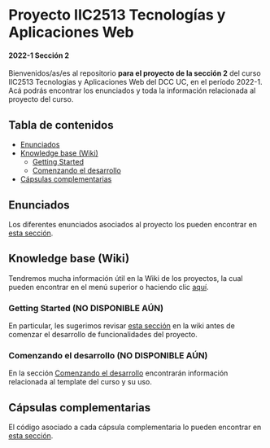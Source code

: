 # Proyecto IIC2513 Tecnologías y Aplicaciones Web

#### 2022-1 Sección 2

Bienvenidos/as/es al repositorio **para el proyecto de la sección 2** del curso IIC2513 Tecnologías y Aplicaciones Web del DCC UC, en el período 2022-1. Acá podrás encontrar los enunciados y toda la información relacionada al proyecto del curso. 

## Tabla de contenidos
- [Enunciados](#enunciados)
- [Knowledge base (Wiki)](#knowledge-base-wiki)
  - [Getting Started](#getting-started)
  - [Comenzando el desarrollo](#comenzando-el-desarrollo)
- [Cápsulas complementarias](#c&#225;psulas-complementarias)

## Enunciados

Los diferentes enunciados asociados al proyecto los pueden encontrar en [esta sección](enunciados).

## Knowledge base (Wiki)

Tendremos mucha información útil en la Wiki de los proyectos, la cual pueden encontrar en el menú superior o haciendo clic [aquí](..\wiki).

### Getting Started (NO DISPONIBLE AÚN)

En particular, les sugerimos revisar [esta sección](wiki/Getting-Started) en la wiki antes de comenzar el desarrollo de funcionalidades del proyecto.

### Comenzando el desarrollo (NO DISPONIBLE AÚN)

En la sección [Comenzando el desarrollo](wiki/Comenzando-el-desarrollo) encontrarán información relacionada al template del curso y su uso.

## Cápsulas complementarias

El código asociado a cada cápsula complementaria lo pueden encontrar en [esta sección](cápsulas).


